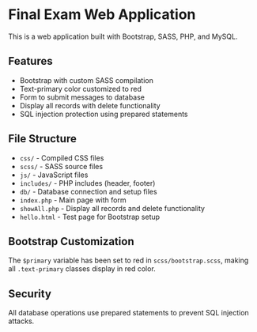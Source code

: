 # Final Exam Web Application

This is a web application built with Bootstrap, SASS, PHP, and MySQL.

## Features

- Bootstrap with custom SASS compilation
- Text-primary color customized to red
- Form to submit messages to database
- Display all records with delete functionality
- SQL injection protection using prepared statements

## File Structure

- `css/` - Compiled CSS files
- `scss/` - SASS source files
- `js/` - JavaScript files
- `includes/` - PHP includes (header, footer)
- `db/` - Database connection and setup files
- `index.php` - Main page with form
- `showAll.php` - Display all records and delete functionality
- `hello.html` - Test page for Bootstrap setup

## Bootstrap Customization

The `$primary` variable has been set to red in `scss/bootstrap.scss`, making all `.text-primary` classes display in red color.

## Security

All database operations use prepared statements to prevent SQL injection attacks.
